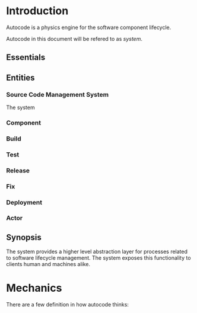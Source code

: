 # Introduction
Autocode is a physics engine for the software component lifecycle.

Autocode in this document will be refered to as *system*.

## Essentials


## Entities

### Source Code Management System
The system 

### Component

### Build

### Test

### Release 

### Fix

### Deployment

### Actor

## Synopsis
The system provides a higher level abstraction layer for processes related to software lifecycle management.
The system exposes this functionality to clients human and machines alike.


# Mechanics
There are a few definition in how autocode thinks:
